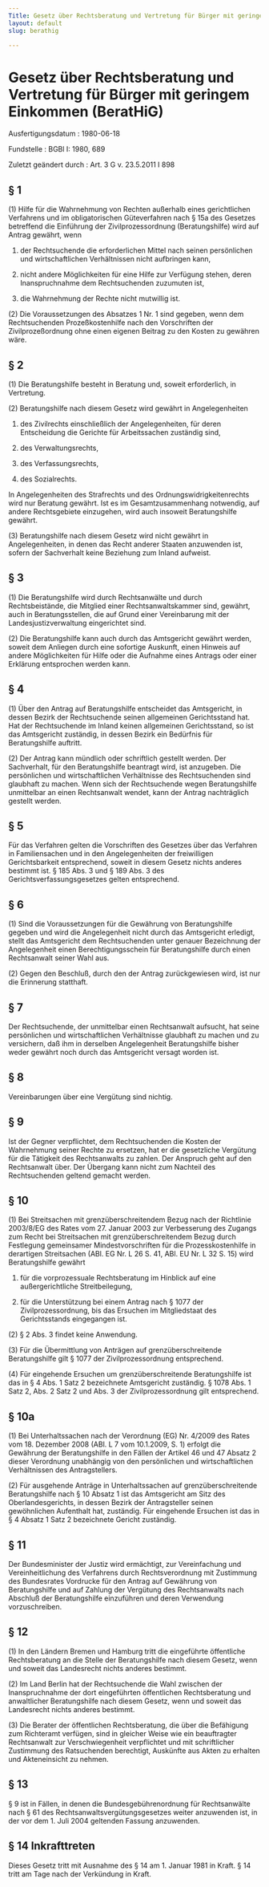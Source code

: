 ```yaml
---
Title: Gesetz über Rechtsberatung und Vertretung für Bürger mit geringem Einkommen
layout: default
slug: berathig

---
```


# Gesetz über Rechtsberatung und Vertretung für Bürger mit geringem Einkommen (BeratHiG)

Ausfertigungsdatum
:   1980-06-18

Fundstelle
:   BGBl I: 1980, 689

Zuletzt geändert durch
:   Art. 3 G v. 23.5.2011 I 898


## § 1

(1) Hilfe für die Wahrnehmung von Rechten außerhalb eines
gerichtlichen Verfahrens und im obligatorischen Güteverfahren nach §
15a des Gesetzes betreffend die Einführung der Zivilprozessordnung
(Beratungshilfe) wird auf Antrag gewährt, wenn

1.  der Rechtsuchende die erforderlichen Mittel nach seinen persönlichen
    und wirtschaftlichen Verhältnissen nicht aufbringen kann,


2.  nicht andere Möglichkeiten für eine Hilfe zur Verfügung stehen, deren
    Inanspruchnahme dem Rechtsuchenden zuzumuten ist,


3.  die Wahrnehmung der Rechte nicht mutwillig ist.




(2) Die Voraussetzungen des Absatzes 1 Nr. 1 sind gegeben, wenn dem
Rechtsuchenden Prozeßkostenhilfe nach den Vorschriften der
Zivilprozeßordnung ohne einen eigenen Beitrag zu den Kosten zu
gewähren wäre.


## § 2

(1) Die Beratungshilfe besteht in Beratung und, soweit erforderlich,
in Vertretung.

(2) Beratungshilfe nach diesem Gesetz wird gewährt in Angelegenheiten

1.  des Zivilrechts einschließlich der Angelegenheiten, für deren
    Entscheidung die Gerichte für Arbeitssachen zuständig sind,


2.  des Verwaltungsrechts,


3.  des Verfassungsrechts,


4.  des Sozialrechts.



In Angelegenheiten des Strafrechts und des Ordnungswidrigkeitenrechts
wird nur Beratung gewährt. Ist es im Gesamtzusammenhang notwendig, auf
andere Rechtsgebiete einzugehen, wird auch insoweit Beratungshilfe
gewährt.

(3) Beratungshilfe nach diesem Gesetz wird nicht gewährt in
Angelegenheiten, in denen das Recht anderer Staaten anzuwenden ist,
sofern der Sachverhalt keine Beziehung zum Inland aufweist.


## § 3

(1) Die Beratungshilfe wird durch Rechtsanwälte und durch
Rechtsbeistände, die Mitglied einer Rechtsanwaltskammer sind, gewährt,
auch in Beratungsstellen, die auf Grund einer Vereinbarung mit der
Landesjustizverwaltung eingerichtet sind.

(2) Die Beratungshilfe kann auch durch das Amtsgericht gewährt werden,
soweit dem Anliegen durch eine sofortige Auskunft, einen Hinweis auf
andere Möglichkeiten für Hilfe oder die Aufnahme eines Antrags oder
einer Erklärung entsprochen werden kann.


## § 4

(1) Über den Antrag auf Beratungshilfe entscheidet das Amtsgericht, in
dessen Bezirk der Rechtsuchende seinen allgemeinen Gerichtsstand hat.
Hat der Rechtsuchende im Inland keinen allgemeinen Gerichtsstand, so
ist das Amtsgericht zuständig, in dessen Bezirk ein Bedürfnis für
Beratungshilfe auftritt.

(2) Der Antrag kann mündlich oder schriftlich gestellt werden. Der
Sachverhalt, für den Beratungshilfe beantragt wird, ist anzugeben. Die
persönlichen und wirtschaftlichen Verhältnisse des Rechtsuchenden sind
glaubhaft zu machen. Wenn sich der Rechtsuchende wegen Beratungshilfe
unmittelbar an einen Rechtsanwalt wendet, kann der Antrag nachträglich
gestellt werden.


## § 5

Für das Verfahren gelten die Vorschriften des Gesetzes über das
Verfahren in Familiensachen und in den Angelegenheiten der
freiwilligen Gerichtsbarkeit entsprechend, soweit in diesem Gesetz
nichts anderes bestimmt ist. § 185 Abs. 3 und § 189 Abs. 3 des
Gerichtsverfassungsgesetzes gelten entsprechend.


## § 6

(1) Sind die Voraussetzungen für die Gewährung von Beratungshilfe
gegeben und wird die Angelegenheit nicht durch das Amtsgericht
erledigt, stellt das Amtsgericht dem Rechtsuchenden unter genauer
Bezeichnung der Angelegenheit einen Berechtigungsschein für
Beratungshilfe durch einen Rechtsanwalt seiner Wahl aus.

(2) Gegen den Beschluß, durch den der Antrag zurückgewiesen wird, ist
nur die Erinnerung statthaft.


## § 7

Der Rechtsuchende, der unmittelbar einen Rechtsanwalt aufsucht, hat
seine persönlichen und wirtschaftlichen Verhältnisse glaubhaft zu
machen und zu versichern, daß ihm in derselben Angelegenheit
Beratungshilfe bisher weder gewährt noch durch das Amtsgericht versagt
worden ist.


## § 8

Vereinbarungen über eine Vergütung sind nichtig.


## § 9

Ist der Gegner verpflichtet, dem Rechtsuchenden die Kosten der
Wahrnehmung seiner Rechte zu ersetzen, hat er die gesetzliche
Vergütung für die Tätigkeit des Rechtsanwalts zu zahlen. Der Anspruch
geht auf den Rechtsanwalt über. Der Übergang kann nicht zum Nachteil
des Rechtsuchenden geltend gemacht werden.


## § 10

(1) Bei Streitsachen mit grenzüberschreitendem Bezug nach der
Richtlinie 2003/8/EG des Rates vom 27. Januar 2003 zur Verbesserung
des Zugangs zum Recht bei Streitsachen mit grenzüberschreitendem Bezug
durch Festlegung gemeinsamer Mindestvorschriften für die
Prozesskostenhilfe in derartigen Streitsachen (ABl. EG Nr. L 26 S. 41,
ABl. EU Nr. L 32 S. 15) wird Beratungshilfe gewährt

1.  für die vorprozessuale Rechtsberatung im Hinblick auf eine
    außergerichtliche Streitbeilegung,


2.  für die Unterstützung bei einem Antrag nach § 1077 der
    Zivilprozessordnung, bis das Ersuchen im Mitgliedstaat des
    Gerichtsstands eingegangen ist.




(2) § 2 Abs. 3 findet keine Anwendung.

(3) Für die Übermittlung von Anträgen auf grenzüberschreitende
Beratungshilfe gilt § 1077 der Zivilprozessordnung entsprechend.

(4) Für eingehende Ersuchen um grenzüberschreitende Beratungshilfe ist
das in § 4 Abs. 1 Satz 2 bezeichnete Amtsgericht zuständig. § 1078
Abs. 1 Satz 2, Abs. 2 Satz 2 und Abs. 3 der Zivilprozessordnung gilt
entsprechend.


## § 10a

(1) Bei Unterhaltssachen nach der Verordnung (EG) Nr. 4/2009 des Rates
vom 18. Dezember 2008 (ABl. L 7 vom 10.1.2009, S. 1) erfolgt die
Gewährung der Beratungshilfe in den Fällen der Artikel 46 und 47
Absatz 2 dieser Verordnung unabhängig von den persönlichen und
wirtschaftlichen Verhältnissen des Antragstellers.

(2) Für ausgehende Anträge in Unterhaltssachen auf
grenzüberschreitende Beratungshilfe nach § 10 Absatz 1 ist das
Amtsgericht am Sitz des Oberlandesgerichts, in dessen Bezirk der
Antragsteller seinen gewöhnlichen Aufenthalt hat, zuständig. Für
eingehende Ersuchen ist das in § 4 Absatz 1 Satz 2 bezeichnete Gericht
zuständig.


## § 11

Der Bundesminister der Justiz wird ermächtigt, zur Vereinfachung und
Vereinheitlichung des Verfahrens durch Rechtsverordnung mit Zustimmung
des Bundesrates Vordrucke für den Antrag auf Gewährung von
Beratungshilfe und auf Zahlung der Vergütung des Rechtsanwalts nach
Abschluß der Beratungshilfe einzuführen und deren Verwendung
vorzuschreiben.


## § 12

(1) In den Ländern Bremen und Hamburg tritt die eingeführte
öffentliche Rechtsberatung an die Stelle der Beratungshilfe nach
diesem Gesetz, wenn und soweit das Landesrecht nichts anderes
bestimmt.

(2) Im Land Berlin hat der Rechtsuchende die Wahl zwischen der
Inanspruchnahme der dort eingeführten öffentlichen Rechtsberatung und
anwaltlicher Beratungshilfe nach diesem Gesetz, wenn und soweit das
Landesrecht nichts anderes bestimmt.

(3) Die Berater der öffentlichen Rechtsberatung, die über die
Befähigung zum Richteramt verfügen, sind in gleicher Weise wie ein
beauftragter Rechtsanwalt zur Verschwiegenheit verpflichtet und mit
schriftlicher Zustimmung des Ratsuchenden berechtigt, Auskünfte aus
Akten zu erhalten und Akteneinsicht zu nehmen.


## § 13

§ 9 ist in Fällen, in denen die Bundesgebührenordnung für
Rechtsanwälte nach § 61 des Rechtsanwaltsvergütungsgesetzes weiter
anzuwenden ist, in der vor dem 1. Juli 2004 geltenden Fassung
anzuwenden.


## § 14 Inkrafttreten

Dieses Gesetz tritt mit Ausnahme des § 14 am 1. Januar 1981 in Kraft.
§ 14 tritt am Tage nach der Verkündung in Kraft.

